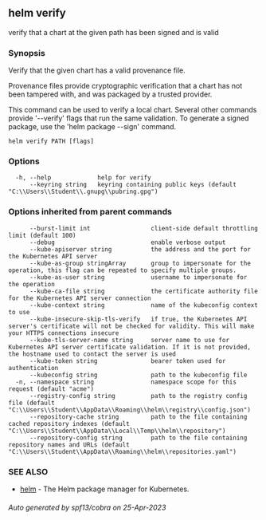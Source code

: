 ## helm verify

verify that a chart at the given path has been signed and is valid

### Synopsis


Verify that the given chart has a valid provenance file.

Provenance files provide cryptographic verification that a chart has not been
tampered with, and was packaged by a trusted provider.

This command can be used to verify a local chart. Several other commands provide
'--verify' flags that run the same validation. To generate a signed package, use
the 'helm package --sign' command.


```
helm verify PATH [flags]
```

### Options

```
  -h, --help             help for verify
      --keyring string   keyring containing public keys (default "C:\\Users\\Student\\.gnupg\\pubring.gpg")
```

### Options inherited from parent commands

```
      --burst-limit int                 client-side default throttling limit (default 100)
      --debug                           enable verbose output
      --kube-apiserver string           the address and the port for the Kubernetes API server
      --kube-as-group stringArray       group to impersonate for the operation, this flag can be repeated to specify multiple groups.
      --kube-as-user string             username to impersonate for the operation
      --kube-ca-file string             the certificate authority file for the Kubernetes API server connection
      --kube-context string             name of the kubeconfig context to use
      --kube-insecure-skip-tls-verify   if true, the Kubernetes API server's certificate will not be checked for validity. This will make your HTTPS connections insecure
      --kube-tls-server-name string     server name to use for Kubernetes API server certificate validation. If it is not provided, the hostname used to contact the server is used
      --kube-token string               bearer token used for authentication
      --kubeconfig string               path to the kubeconfig file
  -n, --namespace string                namespace scope for this request (default "acme")
      --registry-config string          path to the registry config file (default "C:\\Users\\Student\\AppData\\Roaming\\helm\\registry\\config.json")
      --repository-cache string         path to the file containing cached repository indexes (default "C:\\Users\\Student\\AppData\\Local\\Temp\\helm\\repository")
      --repository-config string        path to the file containing repository names and URLs (default "C:\\Users\\Student\\AppData\\Roaming\\helm\\repositories.yaml")
```

### SEE ALSO

* [helm](helm.md)	 - The Helm package manager for Kubernetes.

###### Auto generated by spf13/cobra on 25-Apr-2023
